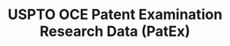 ---
bigquery: https://console.cloud.google.com/bigquery?p=patents-public-data&d=uspto_oce_pair&page=dataset
citation: 'Graham, S. Marco, A., and Miller, A. (2015). “The USPTO Patent Examination
  Research Dataset: A Window on the Process of Patent Examination.”'
contributors: Graham, S. Marco, A., Miller, A.
cost: None
description: The latest version of PatEx (referred to below as the 2020 release) contains
  detailed information on nearly 11.9 million publicly-viewable provisional and non-provisional
  patent applications to the USPTO and over 4.6 million Patent Cooperation Treaty
  (PCT) applications. It is based on data that OCE downloaded from the Patent Examination
  Data System (PEDS) in April, 2021. The PEDS data are sourced from Public PAIR. The
  first time that OCE used PEDS as the basis of PatEx was for the 2019 release. We
  took the PEDS data and organized it into the familiar PatEx data files, which are
  based on the organization of the Public PAIR portal. The data files include information
  on each application’s characteristics, prosecution history, continuation history,
  claims of foreign priority, patent term adjustment history, publication history,
  and correspondence address information.
documentation: 'For the 2019 and later releases, new technical documentation is available
  https://www.uspto.gov/sites/default/files/documents/PatEx-2019-Technical-Doc.pdf


  A document describing the 2014-2017 data sets is available and can be cited as:
  Graham, Stuart J.H. and Marco, Alan C. and Miller, Richard, The USPTO Patent Examination
  Research Dataset: A Window on the Process of Patent Examination (November 30, 2015).
  Available at SSRN: https://ssrn.com/abstract=2702637.'
last_edit: Mon, 04 Apr 2022 19:06:22 GMT
location: https://www.uspto.gov/ip-policy/economic-research/research-datasets/patent-examination-research-dataset-public-pair
maintained_by: EconomicsData@uspto.gov
related_publications: https://ssrn.com/abstract=29956744, https://ssrn.com/abstract=2702637
schema_fields: '[''correspondence_city'', ''patent_number'', ''patent_issue_date'',
  ''examiner_name_last'', ''child_filing_date'', ''parent_application_number'', ''correspondence_street_line_1'',
  ''status_description'', ''application_number_pair'', ''filing_date'', ''small_entity_indicator'',
  ''correspondence_name_line_2'', ''uspc_subclass'', ''disposal_type'', ''inventor_name_last'',
  ''recorded_date'', ''inventor_region_code'', ''correspondence_street_line_2'', ''correspondence_country_name'',
  ''appl_status_date'', ''parent_country'', ''foreign_parent_date'', ''inventor_name_first'',
  ''application_number'', ''event_description'', ''inventor_country_code'', ''appl_status_code'',
  ''correspondence_region_code'', ''event_code'', ''inventor_country_name'', ''correspondence_postal_code'',
  ''confirm_number'', ''customer_number'', ''file_location'', ''examiner_id'', ''foreign_parent_id'',
  ''examiner_art_unit'', ''inventor_name_middle'', ''child_application_number'', ''sequence_number'',
  ''correspondence_country_code'', ''abandon_date'', ''earliest_pgpub_number'', ''examiner_name_first'',
  ''status_code'', ''wipo_pub_date'', ''aia_first_to_file'', ''invention_subject_matter'',
  ''wipo_pub_number'', ''continuation_type'', ''parent_country_code'', ''correspondence_region_name'',
  ''uspc_class'', ''examiner_name_middle'', ''inventor_address_type'', ''atty_docket_number'',
  ''invention_title'', ''parent_filing_date'', ''earliest_pgpub_date'', ''application_type'',
  ''correspondence_name_line_1'', ''inventor_rank'', ''file_location_date'']'
shortname: patex
tags:
- patents
- legal
- history
terms_of_use: 'USPTO’s online databases are not designed or intended to be a source
  for bulk downloads of USPTO data when accessed through the website’s interfaces.
  Individuals, companies, IP addresses, or blocks of IP addresses who, in effect,
  deny or decrease service by generating unusually high numbers of database accesses
  (searches, pages, or hits), whether generated manually or in an automated fashion,
  may be denied access to USPTO servers without notice.


  Bulk data products may be separately obtained from the USPTO, either for free or
  at the cost of dissemination. For details, see information on Electronic Bulk Data
  Products: https://www.uspto.gov/learning-and-resources/electronic-bulk-data-products'
title: USPTO OCE Patent Examination Research Data (PatEx)
uuid: 4342caa7-23af-420c-b2f6-6088f133df6a
---